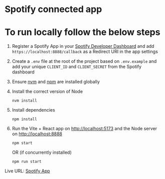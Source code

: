 # Spotify connected app

# To run locally follow the below steps

1. Register a Spotify App in your [Spotify Developer Dashboard](https://developer.spotify.com/dashboard/) and add `https://localhost:8888/callback` as a Redirect URI in the app settings

2. Create a `.env` file at the root of the project based on `.env.example` and add your unique `CLIENT_ID` and `CLIENT_SECRET` from the Spotify dashboard

3. Ensure [nvm](https://github.com/nvm-sh.nvm) and [npm](https://www.npmjs.com/) are installed globally

4. Install the correct version of Node

   ```
   nvm install
   ```

5. Install dependencies

   ```
   npm install
   ```

6. Run the Vite + React app on <http://localhost:5173> and the Node server on <http://localhost:8888>

   ```
   npm start
   ```

   OR (if concurrently installed)

   ```
   npm run start
   ```

Live URL: [Spotify App](http://spotify-profile-v1.netlify.app)
